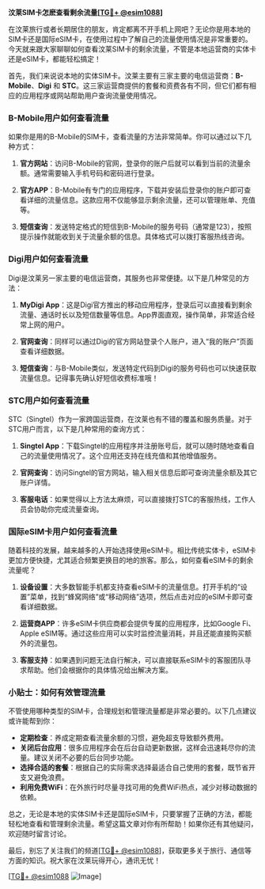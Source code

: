 **汶莱SIM卡怎麽查看剩余流量[[TG💪+ @esim1088](https://t.me/s/esim1088)]**

在汶莱旅行或者长期居住的朋友，肯定都离不开手机上网吧？无论你是用本地的SIM卡还是国际eSIM卡，在使用过程中了解自己的流量使用情况是非常重要的。今天就来跟大家聊聊如何查看汶莱SIM卡的剩余流量，不管是本地运营商的实体卡还是eSIM卡，都能轻松搞定！

首先，我们来说说本地的实体SIM卡。汶莱主要有三家主要的电信运营商：**B-Mobile**、**Digi** 和 **STC**。这三家运营商提供的套餐和资费各有不同，但它们都有相应的应用程序或网站帮助用户查询流量使用情况。

### B-Mobile用户如何查看流量

如果你是用的B-Mobile的SIM卡，查看流量的方法非常简单。你可以通过以下几种方式：

1. **官方网站**：访问B-Mobile的官网，登录你的账户后就可以看到当前的流量余额。通常需要输入手机号码和密码进行登录。
   
2. **官方APP**：B-Mobile有专门的应用程序，下载并安装后登录你的账户即可查看详细的流量信息。这款应用不仅能够显示剩余流量，还可以管理账单、充值等。

3. **短信查询**：发送特定格式的短信到B-Mobile的服务号码（通常是123），按照提示操作就能收到关于流量余额的信息。具体格式可以拨打客服热线咨询。

### Digi用户如何查看流量

Digi是汶莱另一家主要的电信运营商，其服务也非常便捷。以下是几种常见的方法：

1. **MyDigi App**：这是Digi官方推出的移动应用程序，登录后可以直接看到剩余流量、通话时长以及短信数量等信息。App界面直观，操作简单，非常适合经常上网的用户。

2. **官网查询**：同样可以通过Digi的官方网站登录个人账户，进入“我的账户”页面查看详细数据。

3. **短信查询**：与B-Mobile类似，发送特定代码到Digi的服务号码也可以快速获取流量信息。记得事先确认好短信收费标准哦！

### STC用户如何查看流量

STC（Singtel）作为一家跨国运营商，在汶莱也有不错的覆盖和服务质量。对于STC用户而言，以下是几种常用的查询方式：

1. **Singtel App**：下载Singtel的应用程序并注册账号后，就可以随时随地查看自己的流量使用情况了。这个应用还支持在线充值和其他增值服务。

2. **官网查询**：访问Singtel的官方网站，输入相关信息后即可查询流量余额及其它账户详情。

3. **客服电话**：如果觉得以上方法太麻烦，可以直接拨打STC的客服热线，工作人员会协助你完成流量查询。

### 国际eSIM卡用户如何查看流量

随着科技的发展，越来越多的人开始选择使用eSIM卡。相比传统实体卡，eSIM卡更加方便快捷，尤其适合频繁更换目的地的旅客。那么，如何查看eSIM卡的剩余流量呢？

1. **设备设置**：大多数智能手机都支持查看eSIM卡的流量信息。打开手机的“设置”菜单，找到“蜂窝网络”或“移动网络”选项，然后点击对应的eSIM卡即可查看详细数据。

2. **运营商APP**：许多eSIM卡供应商都会提供专属的应用程序，比如Google Fi、Apple eSIM等。通过这些应用可以实时监控流量消耗，并且还能直接购买额外的流量包。

3. **客服支持**：如果遇到问题无法自行解决，可以直接联系eSIM卡的客服团队寻求帮助。他们会根据你的具体情况给出解决方案。

### 小贴士：如何有效管理流量

不管使用哪种类型的SIM卡，合理规划和管理流量都是非常必要的。以下几点建议或许能帮到你：

- **定期检查**：养成定期查看流量余额的习惯，避免超支导致额外费用。
- **关闭后台应用**：很多应用程序会在后台自动更新数据，这样会迅速耗尽你的流量。建议关闭不必要的后台同步功能。
- **选择合适的套餐**：根据自己的实际需求选择最适合自己使用的套餐，既节省开支又避免浪费。
- **利用免费WiFi**：在外旅行时尽量寻找可用的免费WiFi热点，减少对移动数据的依赖。

总之，无论是本地的实体SIM卡还是国际eSIM卡，只要掌握了正确的方法，都能轻松地查看和管理剩余流量。希望这篇文章对你有所帮助！如果你还有其他疑问，欢迎随时留言讨论。

最后，别忘了关注我们的频道[[TG💪+ @esim1088](https://t.me/s/esim1088)]，获取更多关于旅行、通信等方面的知识。祝大家在汶莱玩得开心，通讯无忧！

[[TG💪+ @esim1088](https://t.me/s/esim1088) ![Image](https://i.postimg.cc/4NQfJmqS/Snipaste-2025-05-13-00-14-12.png)]